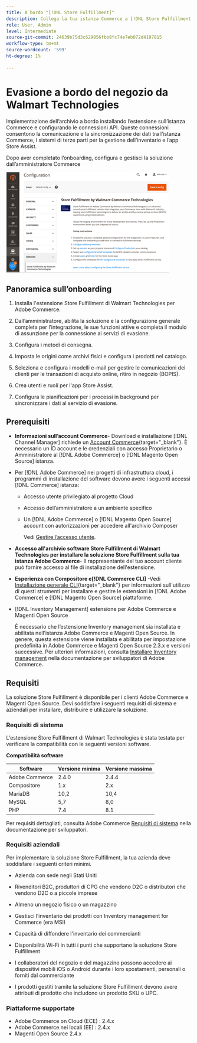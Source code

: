 ```yaml
---
title: A bordo "[!DNL Store Fulfillment]"
description: Collega la tua istanza Commerce a [!DNL Store Fulfillment Manager] per completare alcune fasi di onboarding.
role: User, Admin
level: Intermediate
source-git-commit: 24639b75d3c629856fbb8fc74e7eb072d4197815
workflow-type: tm+mt
source-wordcount: '599'
ht-degree: 1%

---
```



# Evasione a bordo del negozio da Walmart Technologies

Implementazione dell’archivio a bordo installando l’estensione sull’istanza Commerce e configurando le connessioni API. Queste connessioni consentono la comunicazione e la sincronizzazione dei dati tra l’istanza Commerce, i sistemi di terze parti per la gestione dell’inventario e l’app Store Assist.

Dopo aver completato l’onboarding, configura e gestisci la soluzione dall’amministratore Commerce

![[!DNL Store Fulfillment Service] configurazione in Admin view](assets/store-fulfillment-admin-home.png)

## Panoramica sull’onboarding

1. Installa l&#39;estensione Store Fulfillment di Walmart Technologies per Adobe Commerce.

1. Dall’amministratore, abilita la soluzione e la configurazione generale completa per l’integrazione, le sue funzioni attive e completa il modulo di assunzione per la connessione ai servizi di evasione.

1. Configura i metodi di consegna.

1. Imposta le origini come archivi fisici e configura i prodotti nel catalogo.

1. Seleziona e configura i modelli e-mail per gestire le comunicazioni dei clienti per le transazioni di acquisto online, ritiro in negozio (BOPIS).

1. Crea utenti e ruoli per l&#39;app Store Assist.

1. Configura le pianificazioni per i processi in background per sincronizzare i dati al servizio di evasione.

## Prerequisiti

* **Informazioni sull’account Commerce**- Download e installazione [!DNL Channel Manager] richiede un [Account Commerce](https://docs.magento.com/user-guide/magento/magento-account.html){target=&quot;_blank&quot;}. È necessario un ID account e le credenziali con accesso Proprietario o Amministratore al [!DNL Adobe Commerce] o [!DNL Magento Open Source] istanza.

* Per [!DNL Adobe Commerce] nei progetti di infrastruttura cloud, i programmi di installazione del software devono avere i seguenti accessi [!DNL Commerce] istanza:

   * Accesso utente privilegiato al progetto Cloud
   * Accesso dell’amministratore a un ambiente specifico
   * Un [!DNL Adobe Commerce] o [!DNL Magento Open Source] account con autorizzazioni per accedere all&#39;archivio Composer

      Vedi [Gestire l’accesso utente](https://devdocs.magento.com/cloud/project/user-admin.html).

* **Accesso all&#39;archivio software Store Fulfillment di Walmart Technologies per installare la soluzione Store Fulfillment sulla tua istanza Adobe Commerce**- Il rappresentante del tuo account cliente può fornire accesso al file di installazione dell&#39;estensione.

* **Esperienza con Compositore e[!DNL Commerce CLI]** -Vedi [Installazione generale CLI](https://devdocs.magento.com/extensions/install/){target=&quot;_blank&quot;} per informazioni sull&#39;utilizzo di questi strumenti per installare e gestire le estensioni in [!DNL Adobe Commerce] e [!DNL Magento Open Source] piattaforme.

* [!DNL Inventory Management] estensione per Adobe Commerce e Magenti Open Source

   È necessario che l’estensione Inventory management sia installata e abilitata nell’istanza Adobe Commerce e Magenti Open Source. In genere, questa estensione viene installata e abilitata per impostazione predefinita in Adobe Commerce e Magenti Open Source 2.3.x e versioni successive. Per ulteriori informazioni, consulta [Installare Inventory management](https://devdocs.magento.com/extensions/inventory-management/) nella documentazione per sviluppatori di Adobe Commerce.

## Requisiti

La soluzione Store Fulfillment è disponibile per i clienti Adobe Commerce e Magenti Open Source. Devi soddisfare i seguenti requisiti di sistema e aziendali per installare, distribuire e utilizzare la soluzione.

### Requisiti di sistema

L&#39;estensione Store Fulfillment di Walmart Technologies è stata testata per verificare la compatibilità con le seguenti versioni software.

**Compatibilità software**

| **Software** | **Versione minima** | **Versione massima** |
|----------------|---------------------|---------------------|
| Adobe Commerce | 2.4.0 | 2.4.4 |
| Compositore | 1.x | 2.x |
| MariaDB | 10,2 | 10,4 |
| MySQL | 5,7 | 8,0 |
| PHP | 7.4 | 8.1 |

Per requisiti dettagliati, consulta Adobe Commerce [Requisiti di sistema](https://devdocs.magento.com/guides/v2.4/install-gde/system-requirements.html) nella documentazione per sviluppatori.

### Requisiti aziendali

Per implementare la soluzione Store Fulfillment, la tua azienda deve soddisfare i seguenti criteri minimi.

* Azienda con sede negli Stati Uniti

* Rivenditori B2C, produttori di CPG che vendono D2C o distributori che vendono D2C o a piccole imprese

* Almeno un negozio fisico o un magazzino

* Gestisci l’inventario dei prodotti con Inventory management for Commerce (era MSI)

* Capacità di diffondere l&#39;inventario dei commercianti

* Disponibilità Wi-Fi in tutti i punti che supportano la soluzione Store Fulfillment

* I collaboratori del negozio e del magazzino possono accedere ai dispositivi mobili iOS o Android durante i loro spostamenti, personali o forniti dal commerciante

* I prodotti gestiti tramite la soluzione Store Fulfillment devono avere attributi di prodotto che includono un prodotto SKU o UPC.

### Piattaforme supportate

* Adobe Commerce on Cloud (ECE) : 2.4.x
* Adobe Commerce nei locali (EE) : 2.4.x
* Magenti Open Source 2.4.x
